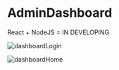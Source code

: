 # AdminDashboard 
React + NodeJS = IN DEVELOPING

![dashboardLogin](https://user-images.githubusercontent.com/42303025/65064801-86e44600-d957-11e9-8e21-1b33d1a5ba86.png)


![dashboardHome](https://user-images.githubusercontent.com/42303025/65064808-8946a000-d957-11e9-84d9-fd7b5576012f.png)
